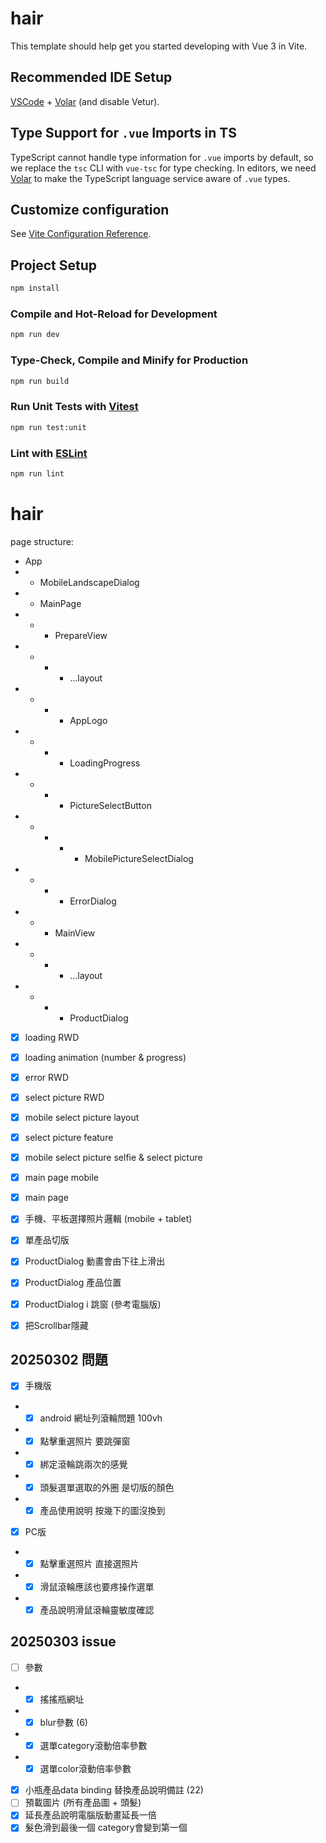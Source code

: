 # hair

This template should help get you started developing with Vue 3 in Vite.

## Recommended IDE Setup

[VSCode](https://code.visualstudio.com/) + [Volar](https://marketplace.visualstudio.com/items?itemName=Vue.volar) (and disable Vetur).

## Type Support for `.vue` Imports in TS

TypeScript cannot handle type information for `.vue` imports by default, so we replace the `tsc` CLI with `vue-tsc` for type checking. In editors, we need [Volar](https://marketplace.visualstudio.com/items?itemName=Vue.volar) to make the TypeScript language service aware of `.vue` types.

## Customize configuration

See [Vite Configuration Reference](https://vite.dev/config/).

## Project Setup

```sh
npm install
```

### Compile and Hot-Reload for Development

```sh
npm run dev
```

### Type-Check, Compile and Minify for Production

```sh
npm run build
```

### Run Unit Tests with [Vitest](https://vitest.dev/)

```sh
npm run test:unit
```

### Lint with [ESLint](https://eslint.org/)

```sh
npm run lint
```



# hair

page structure:

- App
- - MobileLandscapeDialog
- - MainPage
- - - PrepareView
- - - - ...layout
- - - - AppLogo
- - - - LoadingProgress
- - - - PictureSelectButton
- - - - - MobilePictureSelectDialog
- - - - ErrorDialog
- - - MainView
- - - - ...layout
- - - - ProductDialog

- [x] loading RWD
- [x] loading animation (number & progress)
- [x] error RWD
- [x] select picture RWD
- [x] mobile select picture layout
- [x] select picture feature
- [x] mobile select picture selfie & select picture
- [x] main page mobile
- [x] main page

- [x] 手機、平板選擇照片邏輯 (mobile + tablet)
- [x] 單產品切版
- [x] ProductDialog 動畫會由下往上滑出
- [x] ProductDialog 產品位置
- [x] ProductDialog i 跳窗 (參考電腦版)
- [x] 把Scrollbar隱藏

## 20250302 問題
- [x] 手機版
- - [x] android 網址列滾輪問題 100vh
- - [x] 點擊重選照片 要跳彈窗
- - [x] 綁定滾輪跳兩次的感覺
- - [x] 頭髮選單選取的外圈 是切版的顏色
- - [x] 產品使用說明 按幾下的圖沒換到
- [x] PC版
- - [x] 點擊重選照片 直接選照片
- - [x] 滑鼠滾輪應該也要疼操作選單
- - [x] 產品說明滑鼠滾輪靈敏度確認

## 20250303 issue

- [ ] 參數
- - [x] 搖搖瓶網址
- - [x] blur參數 (6)
- - [x] 選單category滾動倍率參數
- - [x] 選單color滾動倍率參數
- [x] 小瓶產品data binding 替換產品說明備註 (22)
- [ ] 預載圖片 (所有產品圖 + 頭髮)
- [x] 延長產品說明電腦版動畫延長一倍
- [x] 髮色滑到最後一個 category會變到第一個
